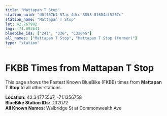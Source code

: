 ```yaml
---
title: "Mattapan T Stop"
station_uuid: "d6f707b4-57ac-4dcc-3858-01604af5307c"
station_name: "Mattapan T Stop"
lat: 42.267902
lng: -71.093641
bluebike_ids: ["241", "336", "C32045"]
all_names: ["Mattapan T Stop", "Mattapan T Stop (former)"]
type: "station"
---
```


# FKBB Times from Mattapan T Stop

This page shows the Fastest Known BlueBike (FKBB) times from **Mattapan T Stop** to all other stations.

**Location:** 42.34775567, -71.1356758  
**BlueBike Station IDs:** D32072  
**All Known Names:** Walbridge St at Commonwealth Ave

